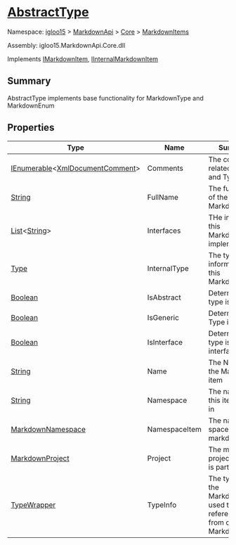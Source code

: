 # [AbstractType](./AbstractType.md)

Namespace: [igloo15]() > [MarkdownApi]() > [Core](./../README.md) > [MarkdownItems](./README.md)

Assembly: igloo15.MarkdownApi.Core.dll

Implements [IMarkdownItem](./../Interfaces/IMarkdownItem.md), [IInternalMarkdownItem](./AbstractType.md)

## Summary
AbstractType implements base functionality for MarkdownType and MarkdownEnum

## Properties

| Type | Name | Summary | 
| --- | --- | --- | 
| [IEnumerable](https://docs.microsoft.com/en-us/dotnet/api/System.Collections.Generic.IEnumerable-1)\<[XmlDocumentComment](./../Builders/XmlDocumentComment.md)> | Comments | The comments related to Type and TypeParts | 
| [String](https://docs.microsoft.com/en-us/dotnet/api/System.String) | FullName | The full name of the Markdown Item | 
| [List](https://docs.microsoft.com/en-us/dotnet/api/System.Collections.Generic.List-1)\<[String](https://docs.microsoft.com/en-us/dotnet/api/System.String)> | Interfaces | THe interfaces this MarkdownType implements | 
| [Type](https://docs.microsoft.com/en-us/dotnet/api/System.Type) | InternalType | The type information for this MarkdownType | 
| [Boolean](https://docs.microsoft.com/en-us/dotnet/api/System.Boolean) | IsAbstract | Determines if type is abstract | 
| [Boolean](https://docs.microsoft.com/en-us/dotnet/api/System.Boolean) | IsGeneric | Determines if Type is Generic | 
| [Boolean](https://docs.microsoft.com/en-us/dotnet/api/System.Boolean) | IsInterface | Determines if type is interface | 
| [String](https://docs.microsoft.com/en-us/dotnet/api/System.String) | Name | The Name of the Markdown item | 
| [String](https://docs.microsoft.com/en-us/dotnet/api/System.String) | Namespace | The namespace this item exists in | 
| [MarkdownNamespace](./MarkdownNamespace.md) | NamespaceItem | The name space this markdown is in | 
| [MarkdownProject](./MarkdownProject.md) | Project | The markdown project the item is part of | 
| [TypeWrapper](./../TypeWrapper.md) | TypeInfo | The type info of the MarkdownItem used to find references to it from other MarkdownItems | 



